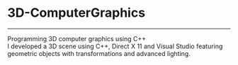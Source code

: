 # 3D-ComputerGraphics
---
Programming 3D computer graphics using C++
<br/>
I developed a 3D scene using C++, Direct X 11 and Visual Studio featuring geometric objects with transformations and advanced lighting.
